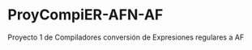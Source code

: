 ProyCompiER-AFN-AF
==================

Proyecto 1 de Compiladores conversión de Expresiones regulares a AF
